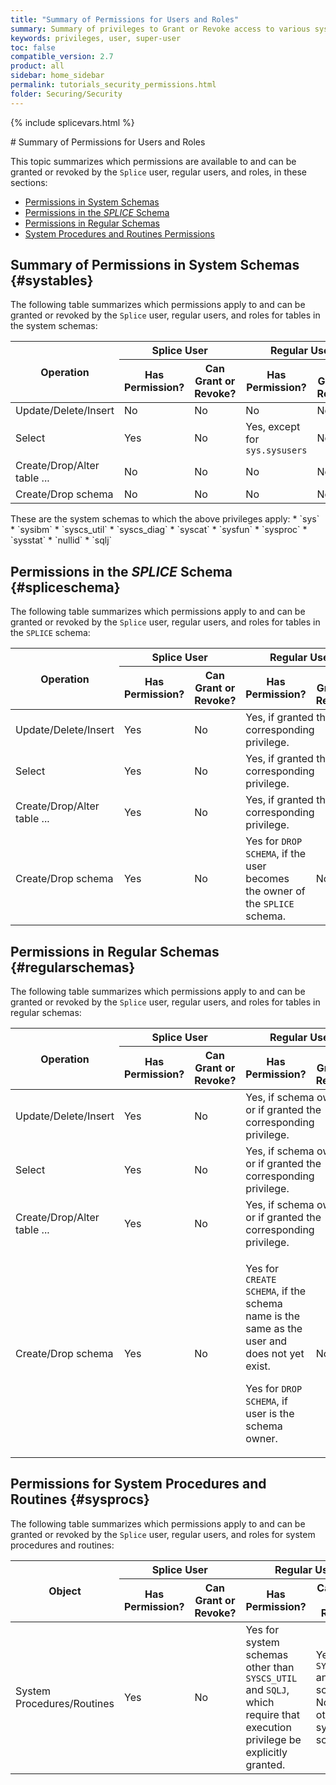 ```yaml
---
title: "Summary of Permissions for Users and Roles"
summary: Summary of privileges to Grant or Revoke access to various system objects
keywords: privileges, user, super-user
toc: false
compatible_version: 2.7
product: all
sidebar: home_sidebar
permalink: tutorials_security_permissions.html
folder: Securing/Security
---
```

{% include splicevars.html %} <section>
<div class="TopicContent" data-swiftype-index="true" markdown="1">
# Summary of Permissions for Users and Roles

This topic summarizes which permissions are available to and can be granted or revoked by the `Splice` user, regular users, and roles, in these sections:

* [Permissions in System Schemas](#systables)
* [Permissions in the *SPLICE* Schema](#spliceschema)
* [Permissions in Regular Schemas](#regularschemas)
* [System Procedures and Routines Permissions](#sysprocs)

## Summary of Permissions in System Schemas {#systables}

The following table summarizes which permissions apply to and can be granted or revoked by the `Splice` user, regular users, and roles for tables in the system schemas:

<table>
    <col />
    <col />
    <thead>
        <tr>
            <th rowspan="2">Operation</th>
            <th colspan="2"><span class="CodeFont">Splice</span> User</th>
            <th colspan="2">Regular User</th>
            <th colspan="2">Role</th>
        </tr>
        <tr>
            <th>Has Permission?</th>
            <th>Can Grant or Revoke?</th>
            <th>Has Permission?</th>
            <th>Can Grant or Revoke?</th>
            <th>Has Permission?</th>
            <th>Can Grant or Revoke?</th>
        </tr>
    </thead>
    <tbody>
        <tr>
            <td class="CodeFont">Update/Delete/Insert</td>
            <td>No</td>
            <td>No</td>
            <td>No</td>
            <td>No</td>
            <td colspan="2">Same as Regular User</td>
        </tr>
        <tr>
            <td class="CodeFont">Select</td>
            <td>Yes</td>
            <td>No</td>
            <td>Yes, except for <code>sys.sysusers</code></td>
            <td>No</td>
            <td colspan="2">Same as Regular User</td>
        </tr>
        <tr>
            <td class="CodeFont">Create/Drop/Alter table ...</td>
            <td>No</td>
            <td>No</td>
            <td>No</td>
            <td>No</td>
            <td colspan="2">Same as Regular User</td>
        </tr>
        <tr>
            <td class="CodeFont">Create/Drop schema</td>
            <td>No</td>
            <td>No</td>
            <td>No</td>
            <td>No</td>
            <td colspan="2">Same as Regular User</td>
        </tr>
    </tbody>
</table>

<div class="indented" markdown="1">
These are the system schemas to which the above privileges apply:
* `sys`
* `sysibm`
* `syscs_util`
* `syscs_diag`
* `syscat`
* `sysfun`
* `sysproc`
* `sysstat`
* `nullid`
* `sqlj`
</div>

## Permissions in the *SPLICE* Schema {#spliceschema}
The following table summarizes which permissions apply to and can be granted or revoked by the `Splice` user, regular users, and roles for tables in the `SPLICE` schema:

<table>
    <col />
    <col />
    <thead>
        <tr>
            <th rowspan="2">Operation</th>
            <th colspan="2"><span class="CodeFont">Splice</span> User</th>
            <th colspan="2">Regular User</th>
            <th colspan="2">Role</th>
        </tr>
        <tr>
            <th>Has Permission?</th>
            <th>Can Grant or Revoke?</th>
            <th>Has Permission?</th>
            <th>Can Grant or Revoke?</th>
            <th>Has Permission?</th>
            <th>Can Grant or Revoke?</th>
        </tr>
    </thead>
    <tbody>
        <tr>
            <td class="CodeFont">Update/Delete/Insert</td>
            <td>Yes</td>
            <td>No</td>
            <td colspan="2">Yes, if granted the corresponding privilege.</td>
            <td colspan="2">Same as regular user</td>
        </tr>
        <tr>
            <td class="CodeFont">Select</td>
            <td>Yes</td>
            <td>No</td>
            <td colspan="2">Yes, if granted the corresponding privilege.</td>
            <td colspan="2">Same as regular user</td>
        </tr>
        <tr>
            <td class="CodeFont">Create/Drop/Alter table ...</td>
            <td>Yes</td>
            <td>No</td>
            <td colspan="2">Yes, if granted the corresponding privilege.</td>
            <td colspan="2">Same as regular user</td>
        </tr>
        <tr>
            <td class="CodeFont">Create/Drop schema</td>
            <td>Yes</td>
            <td>No</td>
            <td>Yes for <code>DROP SCHEMA</code>, if the user becomes the owner of the <code>SPLICE</code> schema.</td>
            <td>No</td>
            <td colspan="2">No</td>
        </tr>
    </tbody>
</table>

## Permissions in Regular Schemas {#regularschemas}
The following table summarizes which permissions apply to and can be granted or revoked by the `Splice` user, regular users, and roles for tables in regular schemas:

<table>
    <col />
    <col />
    <thead>
        <tr>
            <th rowspan="2">Operation</th>
            <th colspan="2"><span class="CodeFont">Splice</span> User</th>
            <th colspan="2">Regular User</th>
            <th colspan="2">Role</th>
        </tr>
        <tr>
            <th>Has Permission?</th>
            <th>Can Grant or Revoke?</th>
            <th>Has Permission?</th>
            <th>Can Grant or Revoke?</th>
            <th>Has Permission?</th>
            <th>Can Grant or Revoke?</th>
        </tr>
    </thead>
    <tbody>
        <tr>
            <td class="CodeFont">Update/Delete/Insert</td>
            <td>Yes</td>
            <td>No</td>
            <td colspan="2">Yes, if schema owner, or if granted the corresponding privilege.</td>
            <td colspan="2">Yes, if granted the corresponding privilege</td>
        </tr>
        <tr>
            <td class="CodeFont">Select</td>
            <td>Yes</td>
            <td>No</td>
            <td colspan="2">Yes, if schema owner, or if granted the corresponding privilege.</td>
            <td colspan="2">Yes, if granted the corresponding privilege</td>
        </tr>
        <tr>
            <td class="CodeFont">Create/Drop/Alter table ...</td>
            <td>Yes</td>
            <td>No</td>
            <td colspan="2">Yes, if schema owner, or if granted the corresponding privilege.</td>
            <td colspan="2">Yes, if granted the corresponding privilege</td>
        </tr>
        <tr>
            <td class="CodeFont">Create/Drop schema</td>
            <td>Yes</td>
            <td>No</td>
            <td><p>Yes for <code>CREATE SCHEMA</code>, if the schema name is the same as the user and does not yet exist.</p>
                <p>Yes  for <code>DROP SCHEMA</code>, if user is the schema owner.</p></td>
            <td>No</td>
            <td colspan="2">No</td>
        </tr>
    </tbody>
</table>

## Permissions for System Procedures and Routines {#sysprocs}
The following table summarizes which permissions apply to and can be granted or revoked by the `Splice` user, regular users, and roles for system procedures and routines:

<table>
    <col />
    <col />
    <thead>
        <tr>
            <th rowspan="2">Object</th>
            <th colspan="2"><span class="CodeFont">Splice</span> User</th>
            <th colspan="2">Regular User</th>
            <th colspan="2">Role</th>
        </tr>
        <tr>
            <th>Has Permission?</th>
            <th>Can Grant or Revoke?</th>
            <th>Has Permission?</th>
            <th>Can Grant or Revoke?</th>
            <th>Has Permission?</th>
            <th>Can Grant or Revoke?</th>
        </tr>
    </thead>
    <tbody>
        <tr>
            <td>System Procedures/Routines</td>
            <td>Yes</td>
            <td>No</td>
            <td>Yes for system schemas other than <code>SYSCS_UTIL</code> and <code>SQLJ</code>, which require that execution privilege be explicitly granted.</td>
            <td>Yes for the <code>SYSCS_UTIL</code> and <code>SQLJ</code> schemas; No for other system schemas.</td>
            <td colspan="2">Same as regular user</td>
        </tr>
    </tbody>
</table>

</div>
</section>
